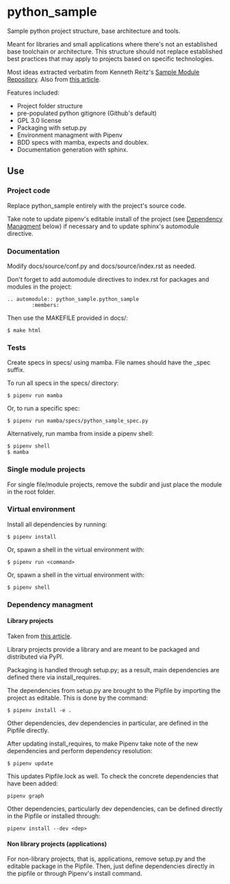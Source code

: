 # python_sample

Sample python project structure, base architecture and tools.

Meant  for  libraries and  small  applications  where there's  not  an
established base toolchain or  architecture. This structure should not
replace established best practices that may apply to projects based on
specific technologies.

Most  ideas extracted  verbatim  from Kenneth  Reitz's [Sample  Module
Repository](https://github.com/kennethreitz/samplemod).    Also   from
[this article](https://realpython.com/pipenv-guide/).

Features included:

- Project folder structure
- pre-populated python gitignore (Github's default)
- GPL 3.0 license
- Packaging with setup.py
- Environment managment with Pipenv
- BDD specs with mamba, expects and doublex.
- Documentation generation with sphinx.

## Use

### Project code

Replace python_sample entirely with the project's source code.

Take  note to  update pipenv's  editable install  of the  project (see
[Dependency Managment](#dependency-managment) below)  if necessary and
to update sphinx's automodule directive.

### Documentation

Modify docs/source/conf.py and docs/source/index.rst as needed.

Don't forget  to add automodule  directives to index.rst  for packages
and modules in the project:

```
.. automodule:: python_sample.python_sample
		:members:
```

Then use the MAKEFILE provided in docs/:

```
$ make html
```

### Tests

Create specs in  specs/ using mamba. File names should  have the _spec
suffix.

To run all specs in the specs/ directory:

```
$ pipenv run mamba
```

Or, to run a specific spec:

```
$ pipenv run mamba/specs/python_sample_spec.py
```

Alternatively, run mamba from inside a pipenv shell:

```
$ pipenv shell
$ mamba
```

### Single module projects

For single file/module projects, remove  the subdir and just place the
module in the root folder.

### Virtual environment

Install all dependencies by running:

```
$ pipenv install
```

Or, spawn a shell in the virtual environment with:

```
$ pipenv run <command>
```

Or, spawn a shell in the virtual environment with:

```
$ pipenv shell
```

### Dependency managment

#### Library projects

Taken from [this article](https://realpython.com/pipenv-guide/#package-distribution).

Library projects  provide a library and  are meant to be  packaged and
distributed via PyPI.

Packaging is handled through setup.py;  as a result, main dependencies
are defined there via install_requires.

The dependencies from setup.py are brought to the Pipfile by importing
the  project  as editable. This is done by the command:

```
$ pipenv install -e .
```

Other dependencies, dev dependencies in particular, are defined in the
Pipfile directly.

After updating install_requires,  to make Pipenv take note  of the new
dependencies and perform dependency resolution:

```
$ pipenv update
````

This updates Pipfile.lock as well.  To check the concrete dependencies
that have been added:

```
pipenv graph
```

Other  dependencies, particularly  dev  dependencies,  can be  defined
directly in the Pipfile or installed through:

```
pipenv install --dev <dep>
```

#### Non library projects (applications)

For non-library  projects, that is, applications,  remove setup.py and
the editable  package in the  Pipfile. Then, just  define dependencies
directly in the pipfile or through Pipenv's install command.